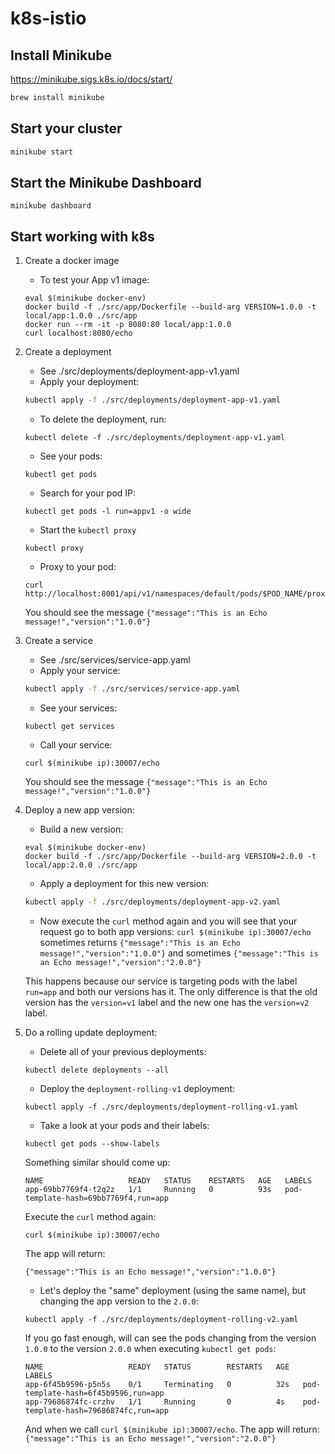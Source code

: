 # k8s-istio

## Install Minikube
https://minikube.sigs.k8s.io/docs/start/

```sh
brew install minikube
```

## Start your cluster 

```sh
minikube start
```

## Start the Minikube Dashboard

```
minikube dashboard
```
## Start working with k8s
1. Create a docker image

    * To test your App v1 image:
    ```
    eval $(minikube docker-env)
    docker build -f ./src/app/Dockerfile --build-arg VERSION=1.0.0 -t local/app:1.0.0 ./src/app
    docker run --rm -it -p 8080:80 local/app:1.0.0
    curl localhost:8080/echo 
    ```

2. Create a deployment
    * See ./src/deployments/deployment-app-v1.yaml
    * Apply your deployment:
    ```sh
    kubectl apply -f ./src/deployments/deployment-app-v1.yaml
    ```
    * To delete the deployment, run:
    ```
    kubectl delete -f ./src/deployments/deployment-app-v1.yaml
    ```

    * See your pods:
    ```
    kubectl get pods
    ```
    * Search for your pod IP:
    ```
    kubectl get pods -l run=appv1 -o wide
    ```
    * Start the `kubectl proxy`
    ```
    kubectl proxy
    ```
    * Proxy to your pod:
    ```
    curl http://localhost:8001/api/v1/namespaces/default/pods/$POD_NAME/proxy/echo
    ```
    You should see the message `{"message":"This is an Echo message!","version":"1.0.0"}` 
3. Create a service
    * See ./src/services/service-app.yaml
    * Apply your service:
    ```sh
    kubectl apply -f ./src/services/service-app.yaml
    ```

    * See your services:
    ```
    kubectl get services
    ```
    * Call your service:
    ```
    curl $(minikube ip):30007/echo
    ```
    You should see the message `{"message":"This is an Echo message!","version":"1.0.0"}` 

4. Deploy a new app version:
    * Build a new version:
    ```
    eval $(minikube docker-env)
    docker build -f ./src/app/Dockerfile --build-arg VERSION=2.0.0 -t local/app:2.0.0 ./src/app
    ``` 
    * Apply a deployment for this new version:
    ```sh
    kubectl apply -f ./src/deployments/deployment-app-v2.yaml
    ```
    * Now execute the `curl` method again and you will see that your request go to both app versions: 
    `curl $(minikube ip):30007/echo` sometimes returns `{"message":"This is an Echo message!","version":"1.0.0"}` and sometimes `{"message":"This is an Echo message!","version":"2.0.0"}`

    This happens because our service is targeting pods with the label `run=app` and both our versions has it. The only difference is that the old version has the `version=v1` label and the new one has the `version=v2` label.

5. Do a rolling update deployment:
    * Delete all of your previous deployments:
    ```
    kubectl delete deployments --all
    ```
    * Deploy the `deployment-rolling-v1` deployment:
    ```
    kubectl apply -f ./src/deployments/deployment-rolling-v1.yaml
    ```
    * Take a look at your pods and their labels: 
    ```
    kubectl get pods --show-labels
    ```
    Something similar should come up:
    ```
    NAME                   READY   STATUS    RESTARTS   AGE   LABELS
    app-69bb7769f4-t2q2z   1/1     Running   0          93s   pod-template-hash=69bb7769f4,run=app
    ```
    Execute the `curl` method again:
    ```
    curl $(minikube ip):30007/echo
    ```
    The app will return:
    ```
    {"message":"This is an Echo message!","version":"1.0.0"}
    ```

    * Let's deploy the "same" deployment (using the same name), but changing the app version to the `2.0.0`:
    ```
    kubectl apply -f ./src/deployments/deployment-rolling-v2.yaml
    ```
    If you go fast enough, will can see the pods changing from the version `1.0.0` to the version `2.0.0` when executing `kubectl get pods`:
    ```
    NAME                   READY   STATUS        RESTARTS   AGE   LABELS
    app-6f45b9596-p5n5s    0/1     Terminating   0          32s   pod-template-hash=6f45b9596,run=app
    app-79686874fc-crzhv   1/1     Running       0          4s    pod-template-hash=79686874fc,run=app
    ```
    And when we call `curl $(minikube ip):30007/echo`. The app will return: `{"message":"This is an Echo message!","version":"2.0.0"}`